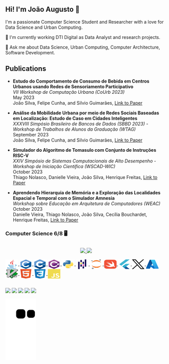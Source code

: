 ## Hi! I'm João Augusto 👋

I'm a passionate Computer Science Student and Researcher with a love for Data Science and Urban Computing.

🌱 I'm currently working DTI Digital as Data Analyst and research projects.

💬 Ask me about Data Science, Urban Computing, Computer Architecture, Software Development.

## Publications

- **Estudo do Comportamento de Consumo de Bebida em Centros Urbanos usando Redes de Sensoriamento Participativo**  
  *VII Workshop de Computação Urbana (CoUrb 2023)*  
  May 2023  
  João Silva, Felipe Cunha, and Silvio Guimarães, [Link to Paper](https://doi.org/10.5753/courb.2023.774)

- **Análise da Mobilidade Urbana por meio de Redes Sociais Baseadas em Localização: Estudo de Caso em Cidades Inteligentes**  
  *XXXVIII Simpósio Brasileiro de Bancos de Dados (SBBD 2023) - Workshop de Trabalhos de Alunos da Graduação (WTAG)*  
  September 2023  
  João Silva, Felipe Cunha, and Silvio Guimarães, [Link to Paper](https://doi.org/10.5753/sbbd_estendido.2023.233144)
  
- **Simulador do Algoritmo de Tomasulo com Conjunto de Instruções RISC-V**  
  *XXIV Simpósio de Sistemas Computacionais de Alto Desempenho - Workshop de Iniciação Científica (WSCAD-WIC)*  
  October 2023  
  Thiago Nolasco, Danielle Vieira, João Silva, Henrique Freitas, [Link to Paper](https://cradrs.github.io/sbacpad2023/pdfs/wscad-wic/s1p1.pdf)
  
- **Aprendendo Hierarquia de Memória e a Exploração das Localidades Espacial e Temporal com o Simulador Amnesia**  
  *Workshop sobre Educação em Arquitetura de Computadores (WEAC)*  
  October 2023  
  Danielle Vieira, Thiago Nolasco, João Silva, Cecília Bouchardet, Henrique Freitas, [Link to Paper](https://cradrs.github.io/sbacpad2023/pdfs/weac/p1.pdf)

  


### Computer Science 6/8 🖥

##

<div align="center">
  <a href="https://github.com/joaoaugustoss">
  <img height="180em" src="https://github-readme-stats.vercel.app/api?username=joaoaugustoss&show_icons=true&theme=radical&include_all_commits=true&count_private=true"/>
  <img height="180em" src="https://github-readme-stats.vercel.app/api/top-langs/?username=joaoaugustoss&layout=compact&langs_count=7&theme=radical"/>
</div>
  
<div style="display: inline_block"><br>

  <img align="center" alt="Java" height="30" width="40" src="https://raw.githubusercontent.com/devicons/devicon/master/icons/java/java-original.svg">
  <img align="center" alt="C" height="30" width="40" src="https://raw.githubusercontent.com/devicons/devicon/master/icons/c/c-original.svg">
  <img align="center" alt="Cpp" height="30" width="40" src="https://raw.githubusercontent.com/devicons/devicon/master/icons/cplusplus/cplusplus-original.svg">
  <img align="center" alt="Cpp" height="30" width="40" src="https://raw.githubusercontent.com/devicons/devicon/master/icons/csharp/csharp-original.svg">
  <img align="center" alt="Python" height="30" width="40" src="https://raw.githubusercontent.com/devicons/devicon/master/icons/python/python-original.svg">
  <img align="center" alt="Pandas" height="30" width="40" src="https://raw.githubusercontent.com/devicons/devicon/master/icons/pandas/pandas-original.svg">
  <img align="center" alt="Jupyter" height="30" width="40" src="https://raw.githubusercontent.com/devicons/devicon/master/icons/jupyter/jupyter-original.svg">
  <img align="center" alt="Jupyter" height="30" width="40" src="https://raw.githubusercontent.com/devicons/devicon/master/icons/swift/swift-original.svg">
  <img align="center" alt="Jupyter" height="30" width="40" src="https://raw.githubusercontent.com/devicons/devicon/master/icons/flutter/flutter-original.svg">
  <img align="center" alt="Jupyter" height="30" width="40" src="https://raw.githubusercontent.com/devicons/devicon/master/icons/twitter/twitter-original.svg">
  <img align="center" alt="Jupyter" height="30" width="40" src="https://raw.githubusercontent.com/devicons/devicon/master/icons/azure/azure-original.svg">
  <img align="center" alt="VIM" height="30" width="40" src="https://raw.githubusercontent.com/devicons/devicon/master/icons/vim/vim-original.svg">
  <img align="center" alt="HTML" height="30" width="40" src="https://raw.githubusercontent.com/devicons/devicon/master/icons/html5/html5-original.svg">
  <img align="center" alt="CSS" height="30" width="40" src="https://raw.githubusercontent.com/devicons/devicon/master/icons/css3/css3-original.svg">
  <img align="center" alt="Js" height="30" width="40" src="https://raw.githubusercontent.com/devicons/devicon/master/icons/javascript/javascript-plain.svg">
</div>
  
##
  
<div> 
  <a href="https://www.linkedin.com/in/joaoaugustodossantos" target="_blank"><img src="https://img.shields.io/badge/-LinkedIn-%230077B5?style=for-the-badge&logo=linkedin&logoColor=white" target="blank"></a> 
  <a href = "mailto:cop.joaoaugusto@gmail.com"><img src="https://img.shields.io/badge/-Gmail-%23333?style=for-the-badge&logo=gmail&logoColor=white" target="blank"></a>
 <a href="https://discordapp.com/users/J_A#9203" target="_blank"><img src="https://img.shields.io/badge/Discord-7289DA?style=for-the-badge&logo=discord&logoColor=white" target="blank"></a>
  <a href="https://instagram.com/joao.augustoss" target="_blank"><img src="https://img.shields.io/badge/-Instagram-%23E4405F?style=for-the-badge&logo=instagram&logoColor=white" target="blank"></a>
  <a href = "https://twitter.com/joo_aug"><img src="https://img.shields.io/badge/Twitter-1DA1F2?style=for-the-badge&logo=twitter&logoColor=white" target="blank"></a>
  
  ![Snake animation](https://github.com/joaoaugustoss/joaoaugustoss/blob/output/github-contribution-grid-snake.svg)
  
  
</div>
